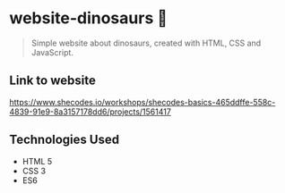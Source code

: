 # website-dinosaurs 🦕
> Simple website about dinosaurs, created with HTML, CSS and JavaScript.

## Link to website
https://www.shecodes.io/workshops/shecodes-basics-465ddffe-558c-4839-91e9-8a3157178dd6/projects/1561417


## Technologies Used
- HTML 5
- CSS 3
- ES6

